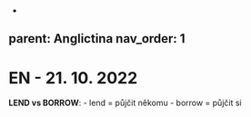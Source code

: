 -
parent: Anglictina
nav_order: 1
---
# EN - 21. 10. 2022
**LEND vs BORROW**:
	- lend = půjčit někomu
	- borrow = půjčit si